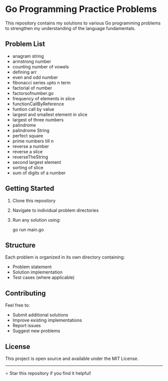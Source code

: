 # Go Programming Practice Problems

This repository contains my solutions to various Go programming problems to strengthen my understanding of the language fundamentals.

## Problem List

- anagram string
- armstrong number  
- counting number of vowels
- defining arr
- even and odd number
- fibonacci series upto n term
- factorial of number
- factorsofnumber.go
- frequency of elements in slice
- functionCallByReference
- funtion call by value
- largest and smallest element in slice
- largest of three numbers
- palindrome
- palindrome String
- perfect square
- prime numbers till n
- reverse a number
- reverse a slice
- reverseTheString
- second largest element
- sorting of slice
- sum of digits of a number

## Getting Started

1. Clone this repository
2. Navigate to individual problem directories
3. Run any solution using:
 
   go run main.go



## Structure

Each problem is organized in its own directory containing:
- Problem statement
- Solution implementation
- Test cases (where applicable)

## Contributing

Feel free to:
- Submit additional solutions
- Improve existing implementations
- Report issues
- Suggest new problems

## License

This project is open source and available under the MIT License.

---
⭐ Star this repository if you find it helpful!
